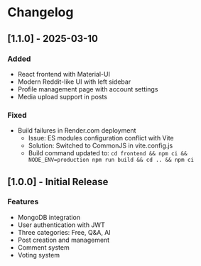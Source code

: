 # Changelog

## [1.1.0] - 2025-03-10
### Added
- React frontend with Material-UI
- Modern Reddit-like UI with left sidebar
- Profile management page with account settings
- Media upload support in posts

### Fixed
- Build failures in Render.com deployment
  - Issue: ES modules configuration conflict with Vite
  - Solution: Switched to CommonJS in vite.config.js
  - Build command updated to: `cd frontend && npm ci && NODE_ENV=production npm run build && cd .. && npm ci`

## [1.0.0] - Initial Release
### Features
- MongoDB integration
- User authentication with JWT
- Three categories: Free, Q&A, AI
- Post creation and management
- Comment system
- Voting system
